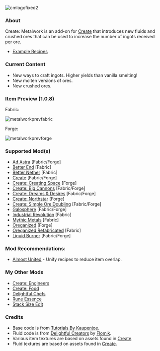 ![cmlogofixed2](https://github.com/AverageAnime/create-metalwork/assets/150550990/9b5a9711-dc60-4ca4-9ff3-250773771547)

### **About**
Create: Metalwork is an add-on for [Create](https://www.curseforge.com/minecraft/mc-mods/create-fabric) that introduces new fluids and crushed ores that can be used to increase the number of ingots received per ore.

* [Example Recipes](https://github.com/AverageAnime/create-metalwork/wiki/Recipes)

### **Current Content**
* New ways to craft ingots. Higher yields than vanilla smelting!
* New molten versions of ores.
* New crushed ores.

### **Item Preview (1.0.8)**
Fabric:

![metalworkprevfabric](https://github.com/user-attachments/assets/537fb716-6505-44e5-8353-ca12748c4dd3)

Forge:

![metalworkprevforge](https://github.com/user-attachments/assets/bcdcd137-43b1-4589-8e49-32892f77dd32)

### **Supported Mod(s)**
* [Ad Astra](https://www.curseforge.com/minecraft/mc-mods/ad-astra) [Fabric/Forge]
* [Better End](https://www.curseforge.com/minecraft/mc-mods/betterend) [Fabric]
* [Better Nether](https://www.curseforge.com/minecraft/mc-mods/betternether) [Fabric]
* [Create](https://www.curseforge.com/minecraft/mc-mods/create-fabric) [Fabric/Forge]
* [Create: Creating Space](https://www.curseforge.com/minecraft/mc-mods/create-creating-space) [Forge]
* [Create: Big Cannons](https://www.curseforge.com/minecraft/mc-mods/create-big-cannons) [Fabric/Forge]
* [Create: Dreams & Desires](https://www.curseforge.com/minecraft/mc-mods/create-dreams-desires) [Fabric/Forge]
* [Create: Northstar](https://www.curseforge.com/minecraft/mc-mods/create-northstar) [Forge]
* [Create: Simple Ore Doubling](https://www.curseforge.com/minecraft/mc-mods/create-simple-ore-doubling) [Fabric/Forge]
* [Galosphere](https://www.curseforge.com/minecraft/mc-mods/galosphere) [Fabric/Forge]
* [Industrial Revolution](https://www.curseforge.com/minecraft/mc-mods/industrial-revolution) [Fabric]
* [Mythic Metals](https://www.curseforge.com/minecraft/mc-mods/mythicmetals) [Fabric]
* [Oreganized](https://www.curseforge.com/minecraft/mc-mods/oreganized) [Forge]
* [Oreganized Refabricated](https://modrinth.com/mod/oreganized-refabricated) [Fabric]
* [Liquid Burner](https://www.curseforge.com/minecraft/mc-mods/liquid-burner) [Fabric/Forge]

### **Mod Recommendations:**

* [Almost United](https://www.curseforge.com/minecraft/mc-mods/almost-unified) - Unify recipes to reduce item overlap.

### **My Other Mods**
* [Create: Engineers](https://www.curseforge.com/minecraft/mc-mods/create-engineers)
* [Create: Food](https://www.curseforge.com/minecraft/mc-mods/create-food)
* [Delightful Chefs](https://www.curseforge.com/minecraft/mc-mods/delightful-chefs)
* [Rune Essence](https://www.curseforge.com/minecraft/mc-mods/rune-essence)
* [Stack Size Edit](https://www.curseforge.com/minecraft/mc-mods/stack-size-edit-fabric)

### **Credits**
* Base code is from [Tutorials By Kaupenjoe](https://github.com/Tutorials-By-Kaupenjoe/Fabric-Tutorial-1.20.X).
* Fluid code is from [Delightful Creators](https://www.curseforge.com/minecraft/mc-mods/delightful-creators-fabric) by [Flomik](https://www.curseforge.com/members/flomik).
* Various item textures are based on assets found in [Create](https://www.curseforge.com/minecraft/mc-mods/create-fabric).
* Fluid textures are based on assets found in [Create](https://www.curseforge.com/minecraft/mc-mods/create-fabric).
